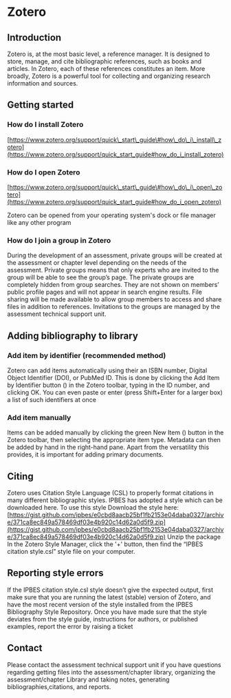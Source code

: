 # Zotero

## Introduction 

Zotero is, at the most basic level, a reference manager. It is designed to store, manage, and cite bibliographic references, such as books and articles. In Zotero, each of these references constitutes an item. More broadly, Zotero is a powerful tool for collecting and organizing research information and sources. 

## Getting started

### How do I install Zotero

[https://www.zotero.org/support/quick\_start\_guide\#how\_do\_i\_install\_zotero](https://www.zotero.org/support/quick_start_guide#how_do_i_install_zotero)

### How do I open Zotero

[https://www.zotero.org/support/quick\_start\_guide\#how\_do\_i\_open\_zotero](https://www.zotero.org/support/quick_start_guide#how_do_i_open_zotero)

Zotero can be opened from your operating system's dock or file manager like any other program 

### How do I join a group in Zotero

During the development of an assessment, private groups will be created at the assessment or chapter level depending on the needs of the assessment. Private groups means that only experts who are invited to the group will be able to see the group’s page. The private groups are completely hidden from group searches. They are not shown on members’ public profile pages and will not appear in search engine results. File sharing will be made available to allow group members to access and share files in addition to references. Invitations to the groups are managed by the assessment technical support unit. 

## Adding bibliography to library

### Add item by identifier \(recommended method\)

Zotero can add items automatically using their an ISBN number, Digital Object Identifier \(DOI\), or PubMed ID. This is done by clicking the Add Item by Identifier button \(\) in the Zotero toolbar, typing in the ID number, and clicking OK. You can even paste or enter \(press Shift+Enter for a larger box\) a list of such identifiers at once 

### Add item manually

Items can be added manually by clicking the green New Item \(\) button in the Zotero toolbar, then selecting the appropriate item type. Metadata can then be added by hand in the right-hand pane. Apart from the versatility this provides, it is important for adding primary documents. 

## Citing

Zotero uses Citation Style Language \(CSL\) to properly format citations in many different bibliographic styles. IPBES has adopted a style which can be downloaded here. To use this style Download the style here: [https://gist.github.com/ipbes/e0cbd8aacb25bf1fb2153e04daba0327/archive/371ca8ec849a578469df03e4b920c14d62a0d5f9.zip](https://gist.github.com/ipbes/e0cbd8aacb25bf1fb2153e04daba0327/archive/371ca8ec849a578469df03e4b920c14d62a0d5f9.zip) Unzip the package In the Zotero Style Manager, click the '+' button, then find the “IPBES citation style.csl” style file on your computer. 

## Reporting style errors

If the IPBES citation style.csl style doesn’t give the expected output, first make sure that you are running the latest \(stable\) version of Zotero, and have the most recent version of the style installed from the IPBES Bibliography Style Repository. Once you have made sure that the style deviates from the style guide, instructions for authors, or published examples, report the error by raising a ticket

## Contact

Please contact the assessment technical support unit if you have questions regarding getting files into the assessment/chapter library, organizing the assessment/chapter Library and taking notes, generating bibliographies,citations, and reports.

